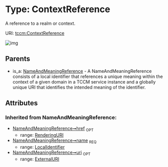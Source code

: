 
# Type: ContextReference


A reference to a realm or context.

URI: [tccm:ContextReference](https://hotecosystem.org/tccm/ContextReference)


![img](http://yuml.me/diagram/nofunky;dir:TB/class/[NameAndMeaningReference],[NameAndMeaningReference]^-[ContextReference&#124;name(i):LocalIdentifier;uri(i):ExternalURI%20%3F;href(i):RenderingURI%20%3F])

## Parents

 *  is_a: [NameAndMeaningReference](NameAndMeaningReference.md) - A NameAndMeaningReference consists of a local identifier that references a unique meaning within the context of a given domain in a TCCM service instance and a globally unique URI that identifies the intended meaning of the identifier.

## Attributes


### Inherited from NameAndMeaningReference:

 * [NameAndMeaningReference➞href](NameAndMeaningReference_href.md)  <sub>OPT</sub>
    * range: [RenderingURI](types/RenderingURI.md)
 * [NameAndMeaningReference➞name](NameAndMeaningReference_name.md)  <sub>REQ</sub>
    * range: [LocalIdentifier](types/LocalIdentifier.md)
 * [NameAndMeaningReference➞uri](NameAndMeaningReference_uri.md)  <sub>OPT</sub>
    * range: [ExternalURI](types/ExternalURI.md)
